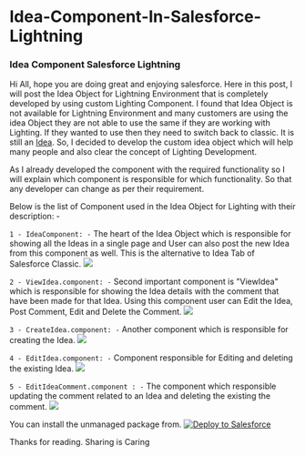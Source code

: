 # Idea-Component-In-Salesforce-Lightning

### Idea Component Salesforce Lightning

Hi All, hope you are doing great and enjoying salesforce. Here in this post, I will post the Idea Object for Lightning Environment that is completely developed by using custom Lighting Component. I found that Idea Object is not available for Lightning Environment and many customers are using the idea Object they are not able to use the same if they are working with Lighting. If they wanted to use then they need to switch back to classic. It is still an [Idea](https://success.salesforce.com/ideaView?id=0873A000000E4e0QAC). So, I decided to develop the custom idea object which will help many people and also clear the concept of Lighting Development.

As I already developed the component with the required functionality so I will explain which component is responsible for which functionality. So that any developer can change as per their requirement.

Below is the list of Component used in the Idea Object for Lighting with their description: -

`1 - IdeaComponent: -` The heart of the Idea Object which is responsible for showing all the Ideas in a single page and User can also post the new Idea from this component as well. This is the alternative to Idea Tab of Salesforce Classic.
![](https://github.com/amitastreait/Idea-Component-In-Salesforce-Lightning/blob/master/IdeaComponent.png)

`2 - ViewIdea.component: -` Second important component is "ViewIdea" which is responsible for showing the Idea details with the comment that have been made for that Idea. Using this component user can Edit the Idea, Post Comment, Edit and Delete the Comment.
![](https://github.com/amitastreait/Idea-Component-In-Salesforce-Lightning/blob/master/ViewIdea.png)

`3 - CreateIdea.component: -` Another component which is responsible for creating the Idea.
![](https://github.com/amitastreait/Idea-Component-In-Salesforce-Lightning/blob/master/CreateIdea.png)

`4 - EditIdea.component: -` Component responsible for Editing and deleting the existing Idea.
![](https://github.com/amitastreait/Idea-Component-In-Salesforce-Lightning/blob/master/EditIdea.png)

`5 - EditIdeaComment.component : -` The component which responsible updating the comment related to an Idea and deleting the existing the comment.
![](https://github.com/amitastreait/Idea-Component-In-Salesforce-Lightning/blob/master/EditIdeaCommetn.png)

You can install the unmanaged package from.
<a href="https://githubsfdeploy.herokuapp.com/?owner=amitastreait&repo=Idea-Component-In-Salesforce-Lightning">
  <img alt="Deploy to Salesforce"
       src="https://raw.githubusercontent.com/afawcett/githubsfdeploy/master/deploy.png">
</a>

Thanks for reading. Sharing is Caring
